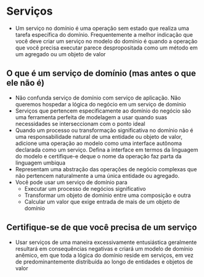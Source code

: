 # Serviços

- Um serviço no domínio é uma operação sem estado que realiza uma tarefa específica do domínio. Frequentemente a melhor indicação que você deve criar um serviço no modelo do domínio é quando a operação que você precisa executar parece despropositada como um método em um agregado ou um objeto de valor

## O que é um serviço de domínio (mas antes o que ele não é)

- Não confunda serviço de domínio com serviço de aplicação. Não queremos hospedar a lógica do negócio em um serviço de domínio
- Serviços que pertencem especificamente ao domínio do negócio são uma ferramenta perfeita de modelagem a usar quando suas necessidades se interseccionam com o ponto ideal
- Quando um processo ou transformação significativa no domínio não é uma responsabilidade natural de uma entidade ou objeto de valor, adicione uma operação ao modelo como uma interface autônoma declarada como um serviço. Defina a interface em termos da linguagem do modelo e certifique-e deque o nome da operação faz parta da linguagem umbiqua
- Representam uma abstração das operações de negócio complexas que não pertencem naturalmente a uma única entidade ou agregado.
- Você pode usar um serviço de domínio para
  - Executar um processo de negócios significativo
  - Transformar um objeto de domínio entre uma composição e outra
  - Calcular um valor que exige entrada de mais de um objeto de domínio

 ## Certifique-se de que você precisa de um serviço

 - Usar serviços de uma maneira excessivamente entusiástica geralmente resultará em consequências negativas e criará um modelo de domínio anêmico, em que toda a lógica do domínio reside em serviços, em vez de predominantemente distribuída ao longo de entidades e objetos de valor

